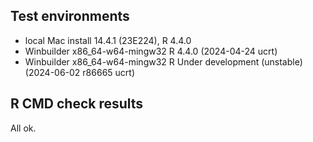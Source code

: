## Test environments
* local Mac install 14.4.1 (23E224), R 4.4.0
* Winbuilder x86_64-w64-mingw32 R 4.4.0 (2024-04-24 ucrt)
* Winbuilder x86_64-w64-mingw32 R Under development (unstable) (2024-06-02 r86665 ucrt)

## R CMD check results
All ok.
